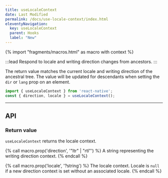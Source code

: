 ```yaml
---
title: useLocaleContext
date: Last Modified
permalink: /docs/use-locale-context/index.html
eleventyNavigation:
  key: useLocaleContext
  parent: Hooks
  label: "New"
---
```


{% import "fragments/macros.html" as macro with context %}

:::lead
Respond to locale and writing direction changes from ancestors.
:::

The return value matches the current locale and writing direction of the ancestral tree. The value will be updated for descendants when setting the `dir` or `lang` prop on an element.

```js
import { useLocaleContext } from 'react-native';
const { direction, locale } = useLocaleContext();
```

---

## API

### Return value

`useLocaleContext` returns the locale context.

{% call macro.prop('direction', '"ltr" | "rtl"') %}
A string representing the writing direction context.
{% endcall %}

{% call macro.prop('locale', '?string') %}
The locale context. Locale is `null` if a new direction context is set without an associated locale.
{% endcall %}
